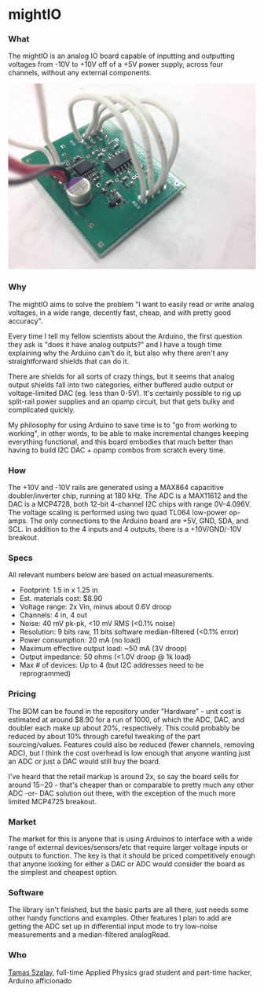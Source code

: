 mightIO
=======

### What

The mightIO is an analog IO board capable of inputting and outputting voltages from -10V to +10V off of a +5V power supply, across four channels, without any external components.

![](photo.jpg)


### Why

The mightIO aims to solve the problem "I want to easily read or write analog voltages, in a wide range, decently fast, cheap, and with pretty good accuracy".

Every time I tell my fellow scientists about the Arduino, the first question they ask is "does it have analog outputs?" and I have a tough time explaining why the Arduino can't do it, but also why there aren't any straightforward shields that can do it.

There are shields for all sorts of crazy things, but it seems that analog output shields fall into two categories, either buffered audio output or voltage-limited DAC (eg. less than 0-5V). It's certainly possible to rig up split-rail power supplies and an opamp circuit, but that gets bulky and complicated quickly. 

My philosophy for using Arduino to save time is to "go from working to working", in other words, to be able to make incremental changes keeping everything functional, and this board embodies that much better than having to build I2C DAC + opamp combos from scratch every time.


### How

The +10V and -10V rails are generated using a MAX864 capacitive doubler/inverter chip, running at 180 kHz. The ADC is a MAX11612 and the DAC is a MCP4728, both 12-bit 4-channel I2C chips with range 0V-4.096V. The voltage scaling is performed using two quad TL064 low-power op-amps. The only connections to the Arduino board are +5V, GND, SDA, and SCL. In addition to the 4 inputs and 4 outputs, there is a +10V/GND/-10V breakout.


### Specs

All relevant numbers below are based on actual measurements.
* Footprint: 1.5 in x 1.25 in
* Est. materials cost: $8.90
* Voltage range: 2x Vin, minus about 0.6V droop
* Channels: 4 in, 4 out
* Noise: 40 mV pk-pk, <10 mV RMS (<0.1% noise)
* Resolution: 9 bits raw, 11 bits software median-filtered (<0.1% error)
* Power consumption: 20 mA (no load)
* Maximum effective output load: ~50 mA (3V droop)
* Output impedance: 50 ohms (<1.0V droop @ 1k load)
* Max # of devices: Up to 4 (but I2C addresses need to be reprogrammed) 


### Pricing

The BOM can be found in the repository under "Hardware" - unit cost is estimated at around $8.90 for a run of 1000, of which the ADC, DAC, and doubler each make up about 20%, respectively. This could probably be reduced by about 10% through careful tweaking of the part sourcing/values. Features could also be reduced (fewer channels, removing ADC), but I think the cost overhead is low enough that anyone wanting just an ADC or just a DAC would still buy the board.

I've heard that the retail markup is around 2x, so say the board sells for around $15-$20 - that's cheaper than or comparable to pretty much any other ADC -or- DAC solution out there, with the exception of the much more limited MCP4725 breakout.


### Market

The market for this is anyone that is using Arduinos to interface with a wide range of external devices/sensors/etc that require larger voltage inputs or outputs to function. The key is that it should be priced competitively enough that anyone looking for either a DAC or ADC would consider the board as the simplest and cheapest option.


### Software

The library isn't finished, but the basic parts are all there, just needs some other handy functions and examples. Other features I plan to add are getting the ADC set up in differential input mode to try low-noise measurements and a median-filtered analogRead.


### Who

[Tamas Szalay](http://tamas-szalay.squarespace.com/), full-time Applied Physics grad student and part-time hacker, Arduino afficionado
